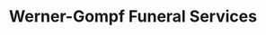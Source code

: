 ---
title: "Werner-Gompf Funeral Services"
url: /mansfield/werner-gompf-funeral-services/
shop: Bestattungen
---
